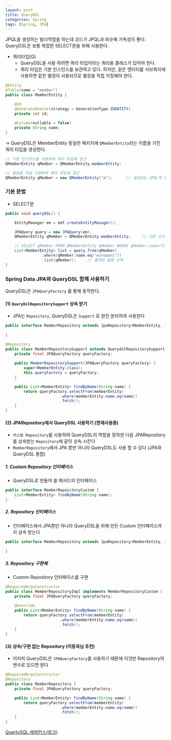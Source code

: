 ```yaml
---
layout: post
title: QueryDSL
categories: Spring
tags: [Spring, JPA]
---
```

JPQL을 생성하는 빌더역할을 하는데 코드가 JPQL과 비슷해 가독성이 좋다.  
QueryDSL은 보통 복잡한 SELECT문을 위해 사용한다.

- 쿼리타입(Q) 
  - QueryDSL을 사용 하려면 쿼리 타입이라는 쿼리용 클래스가 있어야 한다.
  - 쿼리 타입은 기본 인스턴스를 보관하고 있다. 하지만, 같은 엔티티를 서브쿼리에 사용하면 같은 별칭이 사용되므로 별칭을 직접 지정해야 한다.

```java
@Entity
@Table(name = "member")
public class MemberEntity {

    @Id
    @GeneratedValue(strategy = GenerationType.IDENTITY)
    private int id;
    
    @Column(nullable = false)
    private String name;
}

```
→ QueryDSL은 MemberEntity 동일한 패키지에 `QMemberEntity`라는 이름을 가진 쿼리 타입을 생성한다.

```java
// 기본 인스턴스를 사용하여 쿼리 타입에 접근
QMemberEntity qMember = QMemberEntity.memberEntity;

// 별칭을 직접 지정하여 쿼리 타입에 접근
QMemberEntity qMember = new QMemberEntity("m");      // 생성되는 JPQL의 별칭 = m
```


### 기본 문법
- SELECT문

```java
public void queryDSL() {

    EntityManager em = emf.createEntityManager();

    JPAQuery query = new JPAQuery(em);
    QMemberEntity qMember = QMemberEntity.memberEntity;     // 기본 인스턴스 사용

    // SELECT qMember FROM QMemberEntity qMember WHERE qMember.name=?1
    List<MemberEntity> list = query.from(qMember)
                .where(qMember.name.eq("europani"))
                .list(qMember);     // 출력한 컬럼 선택
}
```


### Spring Data JPA와 QueryDSL 함께 사용하기
QueryDSL은 `JPAQueryFactory` 를 통해 동작한다.

#### (1) `QueryDslRepositorySupport` 상속 받기  
- JPA는 `Repository`, QueryDSL은 `Support` 로 완전 분리하여 사용한다
  
```java
public interface MemberRepository extends JpaRepository<MemberEntity, Integer> {
    
}

@Repository
public class MemberRepositorySupport extends QuerydslRepositorySupport {
    private final JPAQueryFactory queryFactory;
    
    public MemberRepositorySupport(JPAQueryFactory queryFactory) {
        super(MemberEntity.class);
        this.queryFactory = queryFactory;
    }

    public List<MemberEntity> findByName(String name) {
        return queryFactory.selectFrom(memberEntity)
                        .where(memberEntity.name.eq(name))
                        .fetch();
    }
}
```


#### (2) JPARepository에서 QueryDSL 사용하기 (현재사용중)
- `커스텀 Repository`를 사용하여 QueryDSL의 역할을 정의한 다음 JPARepository를 상속받는 `Repository`에 같이 상속 시킨다
- `MemberRepository`에서 JPA 뿐만 아니라 QueryDSL도 사용 할 수 있다 (JPA와 QueryDSL 통합)

##### 1. Custom Repository 인터페이스
- QueryDSL로 만들어 쓸 메서드의 인터페이스

```java
public interface MemberRepositoryCustom {
    List<MemberEntity> findByName(String name);
}
```

##### 2. Repository 인터페이스
- 인터페이스에서 JPA뿐만 아니라 QueryDSL을 위해 만든 Custom 인터페이스까지 상속 받는다

```java
public interface MemberRepository extends JpaRepository<MemberEntity, Integer>, MemberRepositoryCustom {
    
}
```

##### 3. Repository 구현체
- Custom Repository 인터페이스를 구현

```java
@RequiredArgsConstructor
public class MemberRepositoryImpl implements MemberRepositoryCustom {
    private final JPAQueryFactory queryFactory;

    @Override
    public List<MemberEntity> findByName(String name) {
        return queryFactory.selectFrom(memberEntity)
                        .where(memberEntity.name.eq(name))
                        .fetch();
    }
}
```

#### (3) 상속/구현 없는 Repository (이동욱님 추천)
- 어차피 QueryDSL은 `JPAQueryFactory`를 사용하기 때문에 이것만 Repository의 변수로 있으면 된다

```java
@RequiredArgsConstructor
@Repository
public class MemberRepository {
    private final JPAQueryFactory queryFactory;

    public List<MemberEntity> findByName(String name) {
        return queryFactory.selectFrom(memberEntity)
                        .where(memberEntity.name.eq(name))
                        .fetch();
    }
}
```
  


[QuertySQL 레퍼런스(링크)](https://querydsl.com/static/querydsl/4.0.1/reference/ko-KR/html_single/)